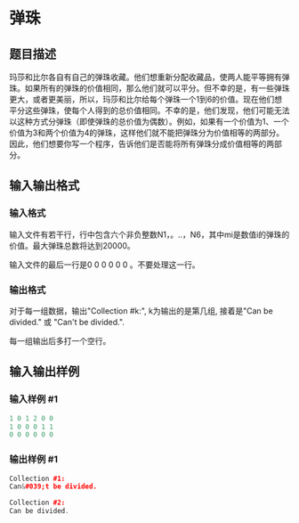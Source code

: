 # 弹珠

## 题目描述

玛莎和比尔各自有自己的弹珠收藏。他们想重新分配收藏品，使两人能平等拥有弹珠。如果所有的弹珠的价值相同，那么他们就可以平分。但不幸的是，有一些弹珠更大，或者更美丽，所以，玛莎和比尔给每个弹珠一个1到6的价值。现在他们想平分这些弹珠，使每个人得到的总价值相同。不幸的是，他们发现，他们可能无法以这种方式分弹珠（即使弹珠的总价值为偶数）。例如，如果有一个价值为1、一个价值为3和两个价值为4的弹珠，这样他们就不能把弹珠分为价值相等的两部分。因此，他们想要你写一个程序，告诉他们是否能将所有弹珠分成价值相等的两部分。

## 输入输出格式

### 输入格式

输入文件有若干行，行中包含六个非负整数N1，。..，N6，其中mi是数值i的弹珠的价值。最大弹珠总数将达到20000。

输入文件的最后一行是0 0 0 0 0 0 。不要处理这一行。

### 输出格式

对于每一组数据，输出"Collection #k:", k为输出的是第几组, 接着是"Can be divided." 或 "Can't be divided.".

每一组输出后多打一个空行。

## 输入输出样例

### 输入样例 #1

```cpp
1 0 1 2 0 0 
1 0 0 0 1 1 
0 0 0 0 0 0 

```
### 输出样例 #1

```cpp
Collection #1:
Can&#039;t be divided.

Collection #2:
Can be divided.

```
